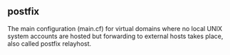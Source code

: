 ## postfix
The main configuration (main.cf) for virtual domains where no local UNIX system accounts are hosted but forwarding to external hosts takes place, also called postfix relayhost.
